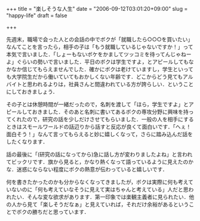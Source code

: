 +++
title = "楽しそうな人生"
date = "2006-09-12T03:01:20+09:00"
slug = "happy-life"
draft = false

+++

<p>先週末，職場で会った人との会話の中でボクが「就職したら○○○を買いたい」なんてことを言ったら，相手の子は「もう就職しているじゃないですか！」って本気で言いました．「しょーもないボケをかましてツッコミを待ってんじゃねーよ」ぐらいの勢いで言いました．平日のボクは学生ですよ，とアピールしてもなかなか信じてもらえませんでした．確かにボクは老けていますし，学生といっても大学院生だから働いていてもおかしくない年齢です．どこからどう見てもアルバイトと思われるよりは，社員さんと間違われている方が誇らしい．ということにしておきましょう．</p>
<p>その子とは休憩時間が一緒だったので，名刺を渡して「ほら，学生ですよ」とアピールしておきました．そのあと名刺に書いてあるボクの専攻分野に興味を持ってくれたので，研究の話を少しだけさせてもらいました．一般の人を相手にするときはスモールワールドの話辺りから話すと反応が良くて面白いです．「へぇ！面白そう！」なんて言ってもらえると妙に嬉しくなって，さらに踏み込んだ話をしたくなります．</p>
<p>話の最後に「(研究の話になってから)急に話し方が変わりましたよね」と言われてビックリです．旗から見ると，かなり熱くなって語っているように見えたのかな．迷惑にならない程度にボクの熱意が伝わっていると嬉しいです．</p>
<p>何を書きたかったのかも分からなくなってきましたが，ボクは実際に何も考えていないのに「何も考えていなそうに見えて実はちゃんと考えている」人だと思われたい．そんな変な欲求があります．第一印象では楽観主義者に見られたい．他の人から見て「楽しそうだなぁ」と見えていれば，それだけ余裕があるということでボクの勝ちだと思っています．</p>
